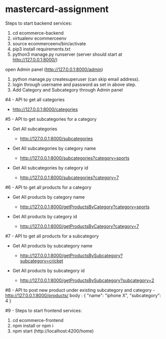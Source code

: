 # mastercard-assignment

Steps to start backend services:
1) cd ecommerce-backend
2) virtualenv ecommerceenv
3) source ecommerceenv/bin/activate
4) pip3 install requirements.txt
5) python3 manage.py runserver (server should start at http://127.0.0.1:8000/)

open Admin panel (http://127.0.0.1:8000/admin)
1) python manage.py createsuperuser (can skip email address).
2) login through username and password as set in above step.
3) Add Category and Subcategory through Admin panel

#4 - API to get all categories 
   - http://127.0.0.1:8000/categories

#5 - API to get subcategories for a category 
   * Get All subcategories
      - http://127.0.0.1:8000/subcategories
   
   * Get All subcategories by category name
      - http://127.0.0.1:8000/subcategories?category=sports
      
   * Get All subcategories by category id
      - http://127.0.0.1:8000/subcategories?category=7
      
#6 - API to get all products for a category
   * Get All products by category name
      - http://127.0.0.1:8000/getProductsByCategory?category=sports
      
   * Get All products by category id
      - http://127.0.0.1:8000/getProductsByCategory?category=7
      
#7 - API to get all products for a subcategory
   * Get All products by subcategory name
      - http://127.0.0.1:8000/getProductsBySubcategory?subcategory=cricket
    
   * Get All products by subcategory id
      - http://127.0.0.1:8000/getProductsBySubcategory?subcategory=2
      
#8 - API to post new product under existing subcategory and category
      - http://127.0.0.1:8000/products/ 
        body : {
                  "name": "iphone X",
                  "subcategory": 4
               }
 
#9 - 
Steps to start frontend services:
1) cd ecommerce-frontend
2) npm install or npm i
3) npm start 
(http://localhost:4200/home)
